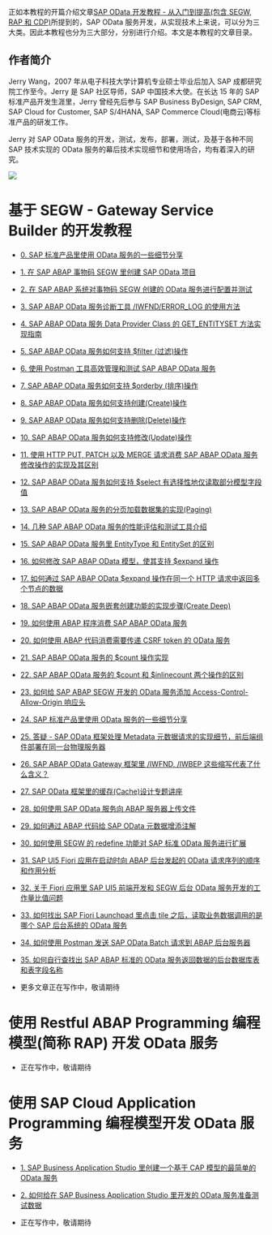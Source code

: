 正如本教程的开篇介绍文章[SAP OData 开发教程 - 从入门到提高(包含 SEGW, RAP 和 CDP)](https://jerry.blog.csdn.net/article/details/125468125)所提到的，SAP OData 服务开发，从实现技术上来说，可以分为三大类。因此本教程也分为三大部分，分别进行介绍。本文是本教程的文章目录。

## 作者简介

Jerry Wang，2007 年从电子科技大学计算机专业硕士毕业后加入 SAP 成都研究院工作至今。Jerry 是 SAP 社区导师，SAP 中国技术大使。在长达 15 年的 SAP 标准产品开发生涯里，Jerry 曾经先后参与 SAP Business ByDesign, SAP CRM, SAP Cloud for Customer, SAP S/4HANA, SAP Commerce Cloud(电商云)等标准产品的研发工作。

Jerry 对 SAP OData 服务的开发，测试，发布，部署，测试，及基于各种不同 SAP 技术实现的 OData 服务的幕后技术实现细节和使用场合，均有着深入的研究。

![](https://img-blog.csdnimg.cn/ac9f815e59e34b1088e3bb0802622fb9.jpeg#pic_center)

# 基于 SEGW - Gateway Service Builder 的开发教程

- [0. SAP 标准产品里使用 OData 服务的一些细节分享](https://jerry.blog.csdn.net/article/details/127593757)

- [1. 在 SAP ABAP 事物码 SEGW 里创建 SAP OData 项目](https://jerry.blog.csdn.net/article/details/125768423)

- [2. 在 SAP ABAP 系统对事物码 SEGW 创建的 OData 服务进行配置并测试](https://blog.csdn.net/i042416/article/details/125781692)

- [3. SAP ABAP OData 服务诊断工具 /IWFND/ERROR_LOG 的使用方法](https://jerry.blog.csdn.net/article/details/126054502)

- [4. SAP ABAP OData 服务 Data Provider Class 的 GET_ENTITYSET 方法实现指南](https://blog.csdn.net/i042416/article/details/126062166)

- [5. SAP ABAP OData 服务如何支持 $filter (过滤)操作](https://blog.csdn.net/i042416/article/details/126079417)

- [6. 使用 Postman 工具高效管理和测试 SAP ABAP OData 服务](https://jerry.blog.csdn.net/article/details/126084987)

- [7. SAP ABAP OData 服务如何支持 $orderby (排序)操作](https://jerry.blog.csdn.net/article/details/126089889)

- [8. SAP ABAP OData 服务如何支持创建(Create)操作](https://jerry.blog.csdn.net/article/details/126096205)

- [9. SAP ABAP OData 服务如何支持删除(Delete)操作](https://blog.csdn.net/i042416/article/details/126108785)

- [10. SAP ABAP OData 服务如何支持修改(Update)操作](https://blog.csdn.net/i042416/article/details/126130059)

- [11. 使用 HTTP PUT, PATCH 以及 MERGE 请求消费 SAP ABAP OData 服务修改操作的实现及其区别](https://jerry.blog.csdn.net/article/details/126142762)

- [12. SAP ABAP OData 服务如何支持 $select 有选择性地仅读取部分模型字段值](https://jerry.blog.csdn.net/article/details/126163273)

- [13. SAP ABAP OData 服务的分页加载数据集的实现(Paging)](https://blog.csdn.net/i042416/article/details/126191715)

- [14. 几种 SAP ABAP OData 服务的性能评估和测试工具介绍](https://blog.csdn.net/i042416/article/details/126196909)

- [15. SAP ABAP OData 服务里 EntityType 和 EntitySet 的区别](https://jerry.blog.csdn.net/article/details/126383625)

- [16. 如何修改 SAP ABAP OData 模型，使其支持 $expand 操作](https://jerry.blog.csdn.net/article/details/126402523)

- [17. 如何通过 SAP ABAP OData $expand 操作在同一个 HTTP 请求中返回多个节点的数据](https://jerry.blog.csdn.net/article/details/126445641)

- [18. SAP ABAP OData 服务嵌套创建功能的实现步骤(Create Deep)](https://jerry.blog.csdn.net/article/details/126601507)

- [19. 如何使用 ABAP 程序消费 SAP ABAP OData 服务](https://jerry.blog.csdn.net/article/details/126613213)

- [20. 如何使用 ABAP 代码消费需要传递 CSRF token 的 OData 服务](https://jerry.blog.csdn.net/article/details/126718687)

- [21. SAP ABAP OData 服务的 $count 操作实现](https://jerry.blog.csdn.net/article/details/126921513)
 
- [22. SAP ABAP OData 服务的 $count 和 $inlinecount 两个操作的区别](https://blog.csdn.net/i042416/article/details/126924558)

- [23. 如何给 SAP ABAP SEGW 开发的 OData 服务添加 Access-Control-Allow-Origin 响应头](https://jerry.blog.csdn.net/article/details/127188171)

- [24. SAP 标准产品里使用 OData 服务的一些细节分享](https://blog.csdn.net/i042416/article/details/127593757)

- [25. 答疑 - SAP OData 框架处理 Metadata 元数据请求的实现细节，前后端组件部署在同一台物理服务器](https://jerry.blog.csdn.net/article/details/128158298)

- [26. SAP ABAP OData Gateway 框架里 /IWFND, /IWBEP 这些缩写代表了什么含义？](https://jerry.blog.csdn.net/article/details/128178945)

- [27. SAP OData 框架里的缓存(Cache)设计专题讲座](https://jerry.blog.csdn.net/article/details/128365532)

- [28. 如何使用 SAP OData 服务向 ABAP 服务器上传文件](https://jerry.blog.csdn.net/article/details/128405227)

- [29. 如何通过 ABAP 代码给 SAP OData 元数据增添注解](https://jerry.blog.csdn.net/article/details/128411994)

- [30. 如何使用 SEGW 的 redefine 功能对 SAP 标准 OData 服务进行扩展](https://jerry.blog.csdn.net/article/details/128516573)

- [31. SAP UI5 Fiori 应用在启动时向 ABAP 后台发起的 OData 请求序列的顺序和作用分析](https://jerry.blog.csdn.net/article/details/128575198)

- [32. 关于 Fiori 应用里 SAP UI5 前端开发和 SEGW 后台 OData 服务开发的工作量比值问题](https://jerry.blog.csdn.net/article/details/128939305)

- [33. 如何找出 SAP Fiori Launchpad 里点击 tile 之后，读取业务数据调用的是哪个 SAP 后台系统的 OData 服务](https://jerry.blog.csdn.net/article/details/129910190)

- [34. 如何使用 Postman 发送 SAP OData Batch 请求到 ABAP 后台服务器](https://jerry.blog.csdn.net/article/details/129925734)

- [35. 如何自行查找出 SAP ABAP 标准的 OData 服务返回数据的后台数据库表和表字段名称](https://jerry.blog.csdn.net/article/details/130143127oda    )

- 更多文章正在写作中，敬请期待

# 使用 Restful ABAP Programming 编程模型(简称 RAP) 开发 OData 服务

- 正在写作中，敬请期待

# 使用 SAP Cloud Application Programming 编程模型开发 OData 服务

* [1. SAP Business Application Studio 里创建一个基于 CAP 模型的最简单的 OData 服务](https://blog.csdn.net/i042416/article/details/128058748)

* [2. 如何给在 SAP Business Application Studio 里开发的 OData 服务准备测试数据](https://blog.csdn.net/i042416/article/details/128063472)

- 正在写作中，敬请期待